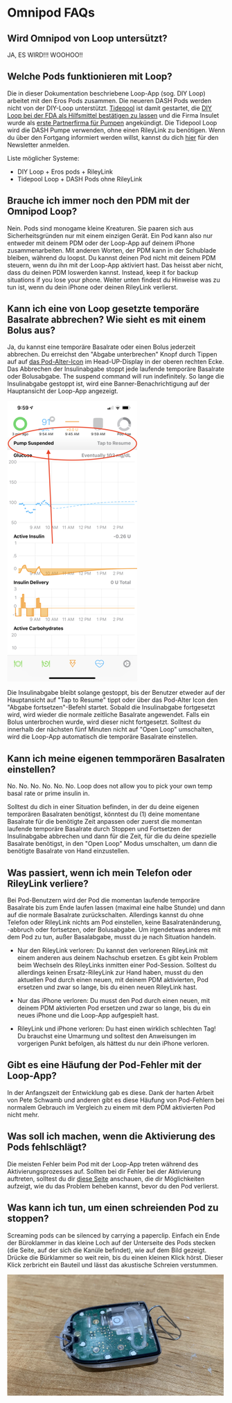# Omnipod FAQs

## Wird Omnipod von Loop untersützt?

JA, ES WIRD!!! WOOHOO!!

## Welche Pods funktionieren mit Loop?

Die in dieser Dokumentation beschriebene Loop-App (sog. DIY Loop) arbeitet mit den Eros Pods zusammen. Die neueren DASH Pods werden nicht von der DIY-Loop unterstützt. [Tidepool](https://www.tidepool.org/) ist damit gestartet, die [DIY Loop bei der FDA als Hilfsmittel bestätigen zu lassen](https://tidepool.org/blog/tidepool-delivering-loop) und die Firma Insulet wurde als [erste Partnerfirma für Pumpen](https://diatribe.org/omnipod-first-insulin-pump-partner-tidepool-loop) angekündigt. Die Tidepool Loop wird die DASH Pumpe verwenden, ohne einen RileyLink zu benötigen.  Wenn du über den Fortgang informiert werden willst, kannst du dich [hier](https://tidepool.org/loop) für den Newsletter anmelden.

Liste möglicher Systeme:

* DIY Loop + Eros pods + RileyLink
* Tidepool Loop + DASH Pods ohne RileyLink

## Brauche ich immer noch den PDM mit der Omnipod Loop?

Nein. Pods sind monogame kleine Kreaturen. Sie paaren sich aus Sicherheitsgründen nur mit einem einzigen Gerät. Ein Pod kann also nur entweder mit deinem PDM oder der Loop-App auf deinem iPhone zusammenarbeiten. Mit anderen Worten, der PDM kann in der Schublade bleiben, während du loopst. Du kannst deinen Pod nicht mit deinem PDM steuern, wenn du ihn mit der Loop-App aktiviert hast. Das heisst aber nicht, dass du deinen PDM loswerden kannst. Instead, keep it for backup situations if you lose your phone. Weiter unten findest du Hinweise was zu tun ist, wenn du dein iPhone oder deinen RileyLink verlierst.

## Kann ich eine von Loop gesetzte temporäre Basalrate abbrechen? Wie sieht es mit einem Bolus aus?

Ja, du kannst eine temporäre Basalrate oder einen Bolus jederzeit abbrechen. Du erreichst den "Abgabe unterbrechen" Knopf durch Tippen auf auf [das Pod-Alter-Icon](../operation/loop-settings/displays.md#pod-age-omnipod-users) im Head-UP-Display in der oberen rechten Ecke. Das Abbrechen der Insulinabgabe stoppt jede laufende temporäre Basalrate oder Bolusabgabe. The suspend command will run indefinitely. So lange die Insulinabgabe gestoppt ist, wird eine Banner-Benachrichtigung auf der Hauptansicht der Loop-App angezeigt.

![img/pump-suspend-banner.png](img/pump-suspend-banner.png)

Die Insulinabgabe bleibt solange gestoppt, bis der Benutzer etweder auf der Hauptansicht auf "Tap to Resume" tippt oder über das Pod-Alter Icon den "Abgabe fortsetzen"-Befehl startet. Sobald die Insulinabgabe fortgesetzt wird, wird wieder die normale zeitliche Basalrate angewendet. Falls ein Bolus unterbrochen wurde, wird dieser nicht fortgesetzt. Solltest du innerhalb der nächsten fünf Minuten nicht auf "Open Loop" umschalten, wird die Loop-App automatisch die temporäre Basalrate einstellen.

## Kann ich meine eigenen temmporären Basalraten einstellen?

No. No. No. No. No. No. Loop does not allow you to pick your own temp basal rate or prime insulin in.

Solltest du dich in einer Situation befinden, in der du deine eigenen temporären Basalraten benötigst, könntest du (1) deine momentane Basalrate für die benötigte Zeit anpassen oder zuerst die momentan laufende temporäre Basalrate durch Stoppen und Fortsetzen der Insulinabgabe abbrechen und dann für die Zeit, für die du deine spezielle Basalrate benötigst, in den "Open Loop" Modus umschalten, um dann die benötigte Basalrate von Hand einzustellen.

## Was passiert, wenn ich mein Telefon oder RileyLink verliere?

Bei Pod-Benutzern wird der Pod die momentan laufende temporäre Basalrate bis zum Ende laufen lassen (maximal eine halbe Stunde) und dann auf die normale Basalrate zurückschalten. Allerdings kannst du ohne Telefon oder RileyLink nichts am Pod einstellen, keine Basalratenänderung, -abbruch oder fortsetzen, oder Bolusabgabe. Um irgendetwas anderes mit dem Pod zu tun, außer Basalabgabe, musst du je nach Situation handeln.

* Nur den RileyLink verloren: Du kannst den verlorenen RileyLink mit einem anderen aus deinem Nachschub ersetzen. Es gibt kein Problem beim Wechseln des RileyLinks inmitten einer Pod-Session. Solltest du allerdings keinen Ersatz-RileyLink zur Hand haben, musst du den aktuellen Pod durch einen neuen, mit deinem PDM aktivierten, Pod ersetzen und zwar so lange, bis du einen neuen RileyLink hast.

* Nur das iPhone verloren: Du musst den Pod durch einen neuen, mit deinem PDM aktivierten Pod ersetzen und zwar so lange, bis du ein neues iPhone und die Loop-App aufgespielt hast.

* RileyLink und iPhone verloren: Du hast einen wirklich schlechten Tag! Du brauchst eine Umarmung und solltest den Anweisungen im vorgerigen Punkt befolgen, als hättest du nur dein iPhone verloren.

## Gibt es eine Häufung der Pod-Fehler mit der Loop-App?

In der Anfangszeit der Entwicklung gab es diese. Dank der harten Arbeit von Pete Schwamb und anderen gibt es diese Häufung von Pod-Fehlern bei normalem Gebrauch im Vergleich zu einem mit dem PDM aktivierten Pod nicht mehr.

## Was soll ich machen, wenn die Aktivierung des Pods fehlschlägt?

Die meisten Fehler beim Pod mit der Loop-App treten während des Aktivierungsprozesses auf. Sollten bei dir Fehler bei der Aktivierung auftreten, solltest du dir [diese Seite](../troubleshooting/pod-pairing.md) anschauen, die dir Möglichkeiten aufzeigt, wie du das Problem beheben kannst, bevor du den Pod verlierst.

## Was kann ich tun, um einen schreienden Pod zu stoppen?

Screaming pods can be silenced by carrying a paperclip. Einfach ein Ende der Büroklammer in das kleine Loch auf der Unterseite des Pods stecken (die Seite, auf der sich die Kanüle befindet), wie auf dem Bild gezeigt. Drücke die Bürklammer so weit rein, bis du einen kleinen Klick hörst. Dieser Klick zerbricht ein Bauteil und lässt das akustische Schreien verstummen.

![img/paperclip.jpg](img/paperclip.jpg)
